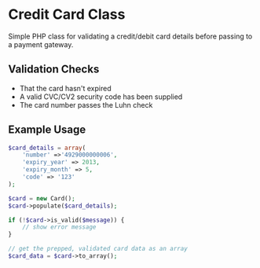Credit Card Class
=================

Simple PHP class for validating a credit/debit card details before passing to a payment gateway.

Validation Checks
-----------------
- That the card hasn't expired
- A valid CVC/CV2 security code has been supplied
- The card number passes the Luhn check

Example Usage
-------------

```PHP
$card_details = array(
	'number' =>'4929000000006', 
	'expiry_year' => 2013,
	'expiry_month' => 5,
	'code' => '123'
);

$card = new Card();
$card->populate($card_details);

if (!$card->is_valid($message)) {
    // show error message
}

// get the prepped, validated card data as an array
$card_data = $card->to_array();
```
